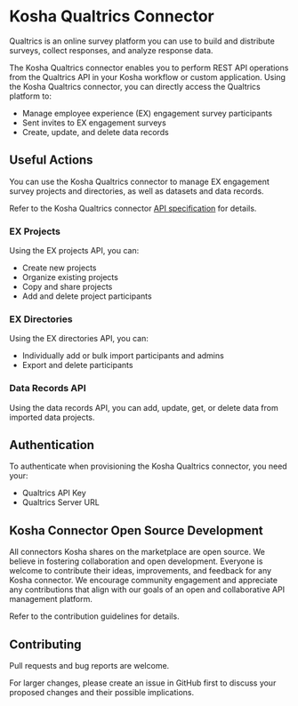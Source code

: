 # Kosha Qualtrics Connector

Qualtrics is an online survey platform you can use to build and distribute surveys, collect responses, and analyze response data. 

The Kosha Qualtrics connector enables you to perform REST API operations from the Qualtrics API in your Kosha workflow or custom application. Using the Kosha Qualtrics connector, you can directly access the Qualtrics platform to:

* Manage employee experience (EX) engagement survey participants
* Sent invites to EX engagement surveys 
* Create, update, and delete data records

## Useful Actions

You can use the Kosha Qualtrics connector to manage EX engagement survey projects and directories, as well as datasets and data records. 

Refer to the Kosha Qualtrics connector [API specification](openapi.json) for details.

### EX Projects

Using the EX projects API, you can:

* Create new projects
* Organize existing projects
* Copy and share projects
* Add and delete project participants

### EX Directories

Using the EX directories API, you can:

* Individually add or bulk import participants and admins 
* Export and delete participants 

### Data Records API

Using the data records API, you can add, update, get, or delete data from imported data projects. 

## Authentication

To authenticate when provisioning the Kosha Qualtrics connector, you need your:

* Qualtrics API Key
* Qualtrics Server URL

## Kosha Connector Open Source Development

All connectors Kosha shares on the marketplace are open source. We believe in fostering collaboration and open development. Everyone is welcome to contribute their ideas, improvements, and feedback for any Kosha connector. We encourage community engagement and appreciate any contributions that align with our goals of an open and collaborative API management platform.

Refer to the contribution guidelines for details.

## Contributing

Pull requests and bug reports are welcome.

For larger changes, please create an issue in GitHub first to discuss your proposed changes and their possible implications.